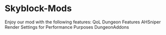 # Skyblock-Mods
Enjoy our mod with the following features:
QoL Dungeon Features
AHSniper
Render Settings for Performance Purposes
DungeonAddons
